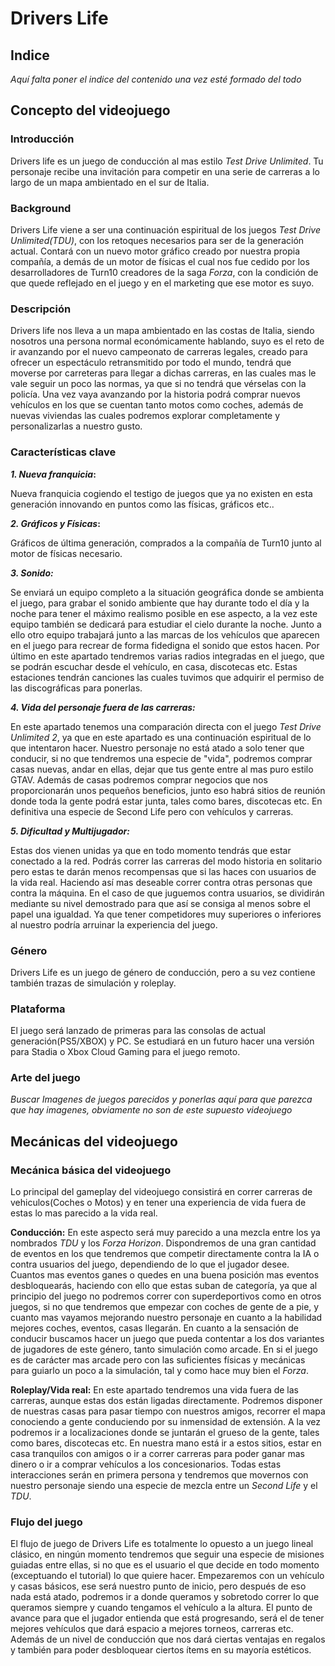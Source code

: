 # Drivers Life

## Indice
_Aquí falta poner el indice del contenido una vez esté formado del todo_

## Concepto del videojuego

### Introducción
Drivers life es un juego de conducción al mas estilo _Test Drive Unlimited_. Tu personaje recibe una invitación para competir en una serie de carreras a lo largo de un mapa ambientado en el sur de Italia.

### Background
Drivers Life viene a ser una continuación espiritual de los juegos _Test Drive Unlimited(TDU)_, con los retoques necesarios para ser de la generación actual. Contará con un nuevo motor gráfico creado por nuestra propia compañía, a demás de un motor de físicas el cual nos fue cedido por los desarrolladores de Turn10 creadores de la saga _Forza_, con la condición de que quede reflejado en el juego y en el marketing que ese motor es suyo.

### Descripción 
Drivers life nos lleva a un mapa ambientado en las costas de Italia, siendo nosotros una persona normal económicamente hablando, suyo es el reto de ir avanzando por el nuevo campeonato de carreras legales, creado para ofrecer un espectáculo retransmitido por todo el mundo, tendrá que moverse por carreteras para llegar a dichas carreras, en las cuales mas le vale seguir un poco las normas, ya que si no tendrá que vérselas con la policía. Una vez vaya avanzando por la historia podrá comprar nuevos vehículos en los que se cuentan tanto motos como coches, además de nuevas viviendas las cuales podremos explorar completamente y personalizarlas a nuestro gusto.

### Características clave
**_1. Nueva franquicia_:**

Nueva franquicia cogiendo el testigo de juegos que ya no existen en esta generación innovando en puntos como las físicas, gráficos etc..

**_2. Gráficos y Físicas_:**

Gráficos de última generación, comprados a la compañía de Turn10 junto al motor de físicas necesario.

**_3. Sonido:_**

Se enviará un equipo completo a la situación geográfica donde se ambienta el juego, para grabar el sonido ambiente que hay durante todo el día y la noche para tener el máximo realismo posible en ese aspecto, a la vez este equipo también se dedicará para estudiar el cielo durante la noche.
Junto a ello otro equipo trabajará junto a las marcas de los vehículos que aparecen en el juego para recrear de forma fidedigna el sonido que estos hacen.
Por último en este apartado tendremos varias radios integradas en el juego, que se podrán escuchar desde el vehículo, en casa, discotecas etc. Estas estaciones tendrán canciones las cuales tuvimos que adquirir el permiso de las discográficas para ponerlas.

**_4. Vida del personaje fuera de las carreras:_**

En este apartado tenemos una comparación directa con el juego _Test Drive Unlimited 2_, ya que en este apartado es una continuación espiritual de lo que intentaron hacer. Nuestro personaje no está atado a solo tener que conducir, si no que tendremos una especie de "vida", podremos comprar casas nuevas, andar en ellas, dejar que tus gente entre al mas puro estilo GTAV. Además de casas podremos comprar negocios que nos proporcionarán unos pequeños beneficios, junto eso habrá sitios de reunión donde toda la gente podrá estar junta, tales como bares, discotecas etc. En definitiva una especie de Second Life pero con vehículos y carreras.

**_5. Dificultad y Multijugador:_**

Estas dos vienen unidas ya que en todo momento tendrás que estar conectado a la red. Podrás correr las carreras del modo historia en solitario pero estas te darán menos recompensas que si las haces con usuarios de la vida real. Haciendo así mas deseable correr contra otras personas que contra la máquina. 
En el caso de que juguemos contra usuarios, se dividirán mediante su nivel demostrado para que así se consiga al menos sobre el papel una igualdad. Ya que tener competidores muy superiores o inferiores al nuestro podría arruinar la experiencia del juego.

### Género
Drivers Life es un juego de género de conducción, pero a su vez contiene también trazas de simulación y roleplay.

### Plataforma
El juego será lanzado de primeras para las consolas de actual generación(PS5/XBOX) y PC. Se estudiará en un futuro hacer una versión para Stadia o Xbox Cloud Gaming para el juego remoto.

### Arte del juego
_Buscar Imagenes de juegos parecidos y ponerlas aquí para que parezca que hay imagenes, obviamente no son de este supuesto videojuego_

## Mecánicas del videojuego

### Mecánica básica del videojuego
Lo principal del gameplay del videojuego consistirá en correr carreras de vehiculos(Coches o Motos) y en tener una experiencia de vida fuera de estas lo mas parecido a la vida real.

**Conducción:** En este aspecto será muy parecido a una mezcla entre los ya nombrados _TDU_ y los _Forza Horizon_. Dispondremos de una gran cantidad de eventos en los que tendremos que competir directamente contra la IA o contra usuarios del juego, dependiendo de lo que el jugador desee. Cuantos mas eventos ganes o quedes en una buena posición mas eventos desbloquearás, haciendo con ello que estas suban de categoría, ya que al principio del juego no podremos correr con superdeportivos como en otros juegos, si no que tendremos que empezar con coches de gente de a pie, y cuanto mas vayamos mejorando nuestro personaje en cuanto a la habilidad mejores coches, eventos, casas llegarán.
En cuanto a la sensación de conducir buscamos hacer un juego que pueda contentar a los dos variantes de jugadores de este género, tanto simulación como arcade. En si el juego es de carácter mas arcade pero con las suficientes físicas y mecánicas para guiarlo un poco a la simulación, tal y como hace muy bien el _Forza_.

**Roleplay/Vida real:** En este apartado tendremos una vida fuera de las carreras, aunque estas dos están ligadas directamente. Podremos disponer de nuestras casas para pasar tiempo con nuestros amigos, recorrer el mapa conociendo a gente conduciendo por su inmensidad de extensión. A la vez podremos ir a localizaciones donde se juntarán el grueso de la gente, tales como bares, discotecas etc. En nuestra mano está ir a estos sitios, estar en casa tranquilos con amigos o ir a correr carreras para poder ganar mas dinero o ir a comprar vehículos a los concesionarios. Todas estas interacciones serán en primera persona y tendremos que movernos con nuestro personaje siendo una especie de mezcla entre un _Second Life_ y el _TDU_.

### Flujo del juego
El flujo de juego de Drivers Life es totalmente lo opuesto a un juego lineal clásico, en ningún momento tendremos que seguir una especie de misiones guiadas entre ellas, si no que es el usuario el que decide en todo momento (exceptuando el tutorial) lo que quiere hacer.
Empezaremos con un vehículo y casas básicos, ese será nuestro punto de inicio, pero después de eso nada está atado, podremos ir a donde queramos y sobretodo correr lo que queramos siempre y cuando tengamos el vehículo a la altura.
El punto de avance para que el jugador entienda que está progresando, será el de tener mejores vehículos que dará espacio a mejores torneos, carreras etc. Además de un nivel de conducción que nos dará ciertas ventajas en regalos y también para poder desbloquear ciertos ítems en su mayoría estéticos.

